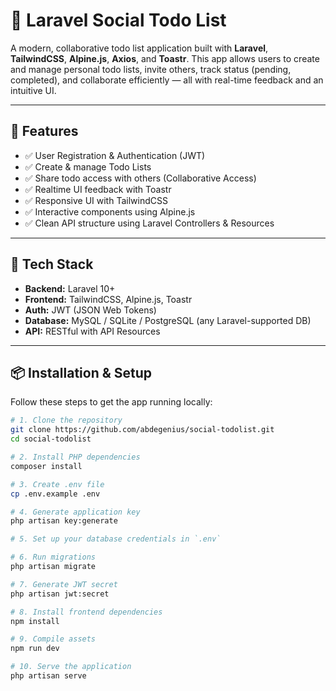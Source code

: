 # 📝 Laravel Social Todo List

A modern, collaborative todo list application built with **Laravel**, **TailwindCSS**, **Alpine.js**, **Axios**, and **Toastr**. This app allows users to create and manage personal todo lists, invite others, track status (pending, completed), and collaborate efficiently — all with real-time feedback and an intuitive UI.

---

## 🚀 Features

- ✅ User Registration & Authentication (JWT)
- ✅ Create & manage Todo Lists
- ✅ Share todo access with others (Collaborative Access)
- ✅ Realtime UI feedback with Toastr
- ✅ Responsive UI with TailwindCSS
- ✅ Interactive components using Alpine.js
- ✅ Clean API structure using Laravel Controllers & Resources

---

## 🧰 Tech Stack

- **Backend:** Laravel 10+
- **Frontend:** TailwindCSS, Alpine.js, Toastr
- **Auth:** JWT (JSON Web Tokens)
- **Database:** MySQL / SQLite / PostgreSQL (any Laravel-supported DB)
- **API:** RESTful with API Resources

---

## 📦 Installation & Setup

Follow these steps to get the app running locally:

```bash
# 1. Clone the repository
git clone https://github.com/abdegenius/social-todolist.git
cd social-todolist

# 2. Install PHP dependencies
composer install

# 3. Create .env file
cp .env.example .env

# 4. Generate application key
php artisan key:generate

# 5. Set up your database credentials in `.env`

# 6. Run migrations
php artisan migrate

# 7. Generate JWT secret
php artisan jwt:secret

# 8. Install frontend dependencies
npm install

# 9. Compile assets
npm run dev

# 10. Serve the application
php artisan serve
